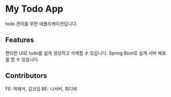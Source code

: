 # My Todo App
todo 관리를 위한 애플리케이션입니다.
## Features
편리한 UI로 todo를 쉽게 생성하고 삭제할 수 있습니다.
Spring Boot로 쉽게 서버 배포를 할 수 있습니다.
## Contributors
FE: 박해커, 김코딩
BE: 나서버, 최디비
